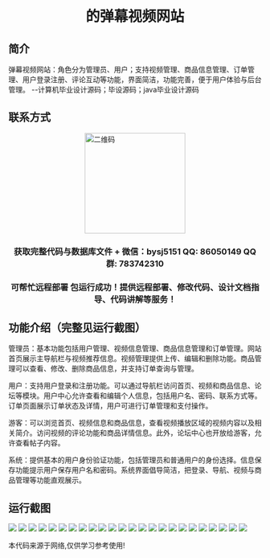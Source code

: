<p><h1 align="center">的弹幕视频网站</h1></p>

## 简介
弹幕视频网站：角色分为管理员、用户；支持视频管理、商品信息管理、订单管理、用户登录注册、评论互动等功能，界面简洁，功能完善，便于用户体验与后台管理。    --计算机毕业设计源码；毕设源码；java毕业设计源码


## 联系方式
<img src="https://bs-1329754181.cos.ap-shanghai.myqcloud.com/wx.jpg" alt="二维码" style="display: block; margin: 0 auto;" width="200px">
<p><h3 align="center">获取完整代码与数据库文件 + 微信：bysj5151 QQ: 86050149 QQ群: 783742310</h3></p>
<p><h3 align="center">可帮忙远程部署 包运行成功！提供远程部署、修改代码、设计文档指导、代码讲解等服务！</h3></p>

## 功能介绍（完整见运行截图）
管理员：基本功能包括用户管理、视频信息管理、商品信息管理和订单管理。网站首页展示主导航栏与视频推荐信息。视频管理提供上传、编辑和删除功能。商品管理可以查看、修改、删除商品信息，并支持订单查询与管理。

用户：支持用户登录和注册功能。可以通过导航栏访问首页、视频和商品信息、论坛等模块。用户中心允许查看和编辑个人信息，包括用户名、密码、联系方式等。订单页面展示订单状态及详情，用户可进行订单管理和支付操作。

游客：可以浏览首页、视频信息和商品信息，查看视频播放区域的视频内容以及相关简介。访问视频的评论功能和商品详情信息。此外，论坛中心也开放给游客，允许查看帖子内容。

系统：提供基本的用户身份验证功能，包括管理员和普通用户的身份选择。信息保存功能提示用户保存用户名和密码。系统界面倡导简洁，把登录、导航、视频与商品管理等功能直观展示。


## 运行截图
![](https://bs-1329754181.cos.ap-shanghai.myqcloud.com/ssm/DanmuVideoSite/img/001.jpg)
![](https://bs-1329754181.cos.ap-shanghai.myqcloud.com/ssm/DanmuVideoSite/img/002.jpg)
![](https://bs-1329754181.cos.ap-shanghai.myqcloud.com/ssm/DanmuVideoSite/img/003.jpg)
![](https://bs-1329754181.cos.ap-shanghai.myqcloud.com/ssm/DanmuVideoSite/img/004.jpg)
![](https://bs-1329754181.cos.ap-shanghai.myqcloud.com/ssm/DanmuVideoSite/img/005.jpg)
![](https://bs-1329754181.cos.ap-shanghai.myqcloud.com/ssm/DanmuVideoSite/img/006.jpg)
![](https://bs-1329754181.cos.ap-shanghai.myqcloud.com/ssm/DanmuVideoSite/img/007.jpg)
![](https://bs-1329754181.cos.ap-shanghai.myqcloud.com/ssm/DanmuVideoSite/img/008.jpg)
![](https://bs-1329754181.cos.ap-shanghai.myqcloud.com/ssm/DanmuVideoSite/img/009.jpg)
![](https://bs-1329754181.cos.ap-shanghai.myqcloud.com/ssm/DanmuVideoSite/img/010.jpg)
![](https://bs-1329754181.cos.ap-shanghai.myqcloud.com/ssm/DanmuVideoSite/img/011.jpg)
![](https://bs-1329754181.cos.ap-shanghai.myqcloud.com/ssm/DanmuVideoSite/img/012.jpg)
![](https://bs-1329754181.cos.ap-shanghai.myqcloud.com/ssm/DanmuVideoSite/img/013.jpg)
![](https://bs-1329754181.cos.ap-shanghai.myqcloud.com/ssm/DanmuVideoSite/img/014.jpg)
![](https://bs-1329754181.cos.ap-shanghai.myqcloud.com/ssm/DanmuVideoSite/img/015.jpg)
![](https://bs-1329754181.cos.ap-shanghai.myqcloud.com/ssm/DanmuVideoSite/img/016.jpg)
![](https://bs-1329754181.cos.ap-shanghai.myqcloud.com/ssm/DanmuVideoSite/img/017.jpg)
![](https://bs-1329754181.cos.ap-shanghai.myqcloud.com/ssm/DanmuVideoSite/img/018.jpg)
![](https://bs-1329754181.cos.ap-shanghai.myqcloud.com/ssm/DanmuVideoSite/img/019.jpg)
![](https://bs-1329754181.cos.ap-shanghai.myqcloud.com/ssm/DanmuVideoSite/img/020.jpg)
![](https://bs-1329754181.cos.ap-shanghai.myqcloud.com/ssm/DanmuVideoSite/img/021.jpg)
![](https://bs-1329754181.cos.ap-shanghai.myqcloud.com/ssm/DanmuVideoSite/img/022.jpg)
![](https://bs-1329754181.cos.ap-shanghai.myqcloud.com/ssm/DanmuVideoSite/img/023.jpg)
![](https://bs-1329754181.cos.ap-shanghai.myqcloud.com/ssm/DanmuVideoSite/img/024.jpg)

<p>本代码来源于网络,仅供学习参考使用!</p>
